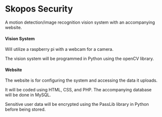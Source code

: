 # Skopos Security
A motion detection/image recognition vision system with an accompanying website.

#### Vision System
Will utilize a raspberry pi with a webcam for a camera.

The vision system will be programmed in Python using the openCV library.

#### Website
The website is for configuring the system and accessing the data it uploads.

It will be coded using HTML, CSS, and PHP. The accompanying database will be done in MySQL.

Sensitive user data will be encrypted using the PassLib library in Python before being stored.
